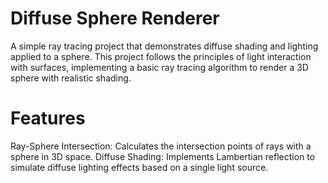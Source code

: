 # Diffuse Sphere Renderer
A simple ray tracing project that demonstrates diffuse shading and lighting applied to a sphere. This project follows the principles of light interaction with surfaces, implementing a basic ray tracing algorithm to render a 3D sphere with realistic shading.

# Features
Ray-Sphere Intersection: Calculates the intersection points of rays with a sphere in 3D space.
Diffuse Shading: Implements Lambertian reflection to simulate diffuse lighting effects based on a single light source.
